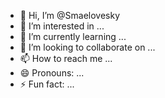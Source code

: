 - 👋 Hi, I’m @Smaelovesky
- 👀 I’m interested in ...
- 🌱 I’m currently learning ...
- 💞️ I’m looking to collaborate on ...
- 📫 How to reach me ...
- 😄 Pronouns: ...
- ⚡ Fun fact: ...

<!---
Smaelovesky/Smaelovesky is a ✨ special ✨ repository because its `README.md` (this file) appears on your GitHub profile.
You can click the Preview link to take a look at your changes.
--->
